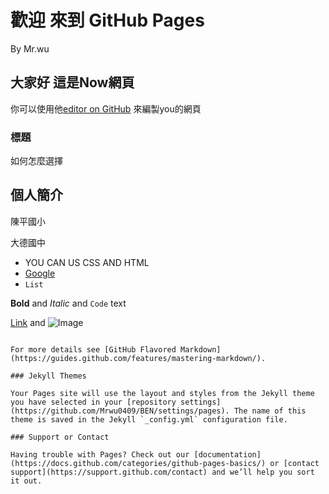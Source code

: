 # 歡迎 來到 GitHub Pages 
By Mr.wu
## 大家好 這是Now網頁

你可以使用他[editor on GitHub](https://github.com/Mrwu0409/BEN/edit/gh-pages/index.md) 來編製you的網頁


### 標題

如何怎麼選擇

## 個人簡介
陳平國小 

大德國中

- YOU CAN US CSS AND HTML
- [Google](http://www.google.com.tw/)
- `List`


**Bold** and _Italic_ and `Code` text

[Link](url) and ![Image](src)
```

For more details see [GitHub Flavored Markdown](https://guides.github.com/features/mastering-markdown/).

### Jekyll Themes

Your Pages site will use the layout and styles from the Jekyll theme you have selected in your [repository settings](https://github.com/Mrwu0409/BEN/settings/pages). The name of this theme is saved in the Jekyll `_config.yml` configuration file.

### Support or Contact

Having trouble with Pages? Check out our [documentation](https://docs.github.com/categories/github-pages-basics/) or [contact support](https://support.github.com/contact) and we’ll help you sort it out.
